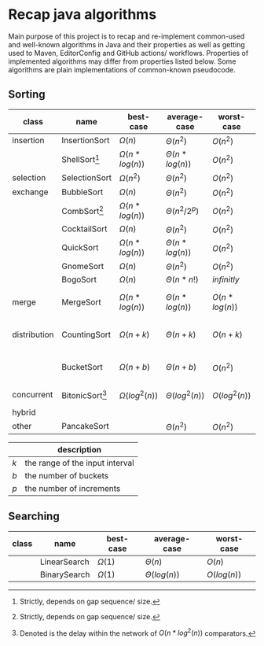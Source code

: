 # Recap java algorithms

Main purpose of this project is to recap and re-implement common-used and well-known algorithms in Java and their properties as well as getting used to Maven, EditorConfig and GitHub actions/ workflows. Properties of implemented algorithms may differ from properties listed below. Some algorithms are plain implementations of common-known pseudocode.

## Sorting

| class        | name            | best-case            | average-case         | worst-case      | in-place                       | stable |
| ------------ | --------------- | -------------------- | -------------------- | --------------- | ------------------------------ | ------ |
| insertion    | InsertionSort   | $\Omega(n)$          | $\Theta(n^2)$        | $O(n^2)$        | Yes                            | Yes    |
|              | ShellSort[^1]   | $\Omega(n * log(n))$ | $\Theta(n * log(n))$ | $O(n^2)$        | Yes                            | No     |
| selection    | SelectionSort   | $\Omega(n^2)$        | $\Theta(n^2)$        | $O(n^2)$        | Yes                            | No     |
| exchange     | BubbleSort      | $\Omega(n)$          | $\Theta(n^2)$        | $O(n^2)$        | Yes                            | Yes    |
|              | CombSort[^1]    | $\Omega(n * log(n))$ | $\Theta(n^2/2^p)$    | $O(n^2)$        | Yes                            | No     |
|              | CocktailSort    | $\Omega(n)$          | $\Theta(n^2)$        | $O(n^2)$        | Yes                            | Yes    |
|              | QuickSort       | $\Omega(n * log(n))$ | $\Theta(n * log(n))$ | $O(n^2)$        | Yes                            | No     |
|              | GnomeSort       | $\Omega(n)$          | $\Theta(n^2)$        | $O(n^2)$        | Yes                            | Yes    |
|              | BogoSort        | $\Omega(n)$          | $\Theta(n * n!)$     | $infinitly$     | Yes                            | No     |
| merge        | MergeSort       | $\Omega(n * log(n))$ | $\Theta(n * log(n))$ | $O(n * log(n))$ | No (uses auxillary storage)    | Yes    |
| distribution | CountingSort    | $\Omega(n+k)$        | $\Theta(n+k)$        | $O(n+k)$        | No (uses auxillary storage)    | Yes    |
|              | BucketSort      | $\Omega(n+b)$        | $\Theta(n+b)$        | $O(n^2)$        | No (uses auxillary storage)    | No     |
| concurrent   | BitonicSort[^2] | $\Omega(log^2(n))$   | $\Theta(log^2(n))$   | $O(log^2(n))$   | No (depends on implementation) | No     |
| hybrid       |                 |                      |                      |                 |                                |        |
| other        | PancakeSort     |                      | $\Theta(n^2)$        | $O(n^2)$        | Yes                            | No     |

|     | description                     |
| --- | ------------------------------- |
| $k$ | the range of the input interval |
| $b$ | the number of buckets           |
| $p$ | the number of increments        |

## Searching

| class | name         | best-case   | average-case     | worst-case  |
| ----- | ------------ | ----------- | ---------------- | ----------- |
|       | LinearSearch | $\Omega(1)$ | $\Theta(n)$      | $O(n)$      |
|       | BinarySearch | $\Omega(1)$ | $\Theta(log(n))$ | $O(log(n))$ |

[^1]: Strictly, depends on gap sequence/ size.
[^2]: Denoted is the delay within the network of $O(n * log^2(n))$ comparators.
